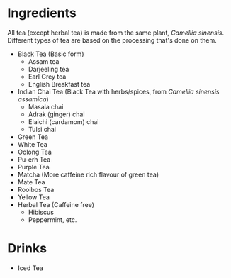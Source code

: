 # Ingredients
All tea (except herbal tea) is made from the same plant, *Camellia sinensis*. Different types of tea are based on the processing that's done on them.

- Black Tea (Basic form)
	- Assam tea
	- Darjeeling tea
	- Earl Grey tea
	- English Breakfast tea
- Indian Chai Tea (Black Tea with herbs/spices, from *Camellia sinensis assamica*)
	- Masala chai
	- Adrak (ginger) chai
	- Elaichi (cardamom) chai
	- Tulsi chai
- Green Tea
- White Tea
- Oolong Tea
- Pu-erh Tea
- Purple Tea
- Matcha (More caffeine rich flavour of green tea)
- Mate Tea
- Rooibos Tea
- Yellow Tea
- Herbal Tea (Caffeine free)
	- Hibiscus
	- Peppermint, etc.
# Drinks
- Iced Tea